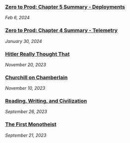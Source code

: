 ### [Zero to Prod: Chapter 5 Summary - Deployments](/blog/z2p-ch5)

_Feb 6, 2024_

### [Zero to Prod: Chapter 4 Summary - Telemetry](/blog/z2p-ch4)

_January 30, 2024_

### [Hitler Really Thought That](/blog/hitler-really-thought-that)

_November 20, 2023_

### [Churchill on Chamberlain](/blog/churchill-on-chamberlain)

_November 10, 2023_

<!-- ### [Today I Learned: Carriage Return, ASCII Table Design, and Rust](/blog/today-i-learned/carriage-ascii-rust) -->

### [Reading, Writing, and Civilization](/blog/rome/reading-writing-civilization)

_September 26, 2023_

### [The First Monotheist](/blog/rome/worlds-first-monotheist)

_September 21, 2023_
